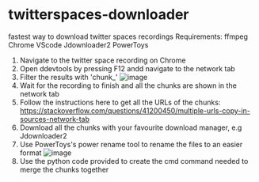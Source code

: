 # twitterspaces-downloader
fastest way to download twitter spaces recordings
Requirements:
ffmpeg
Chrome
VScode
Jdownloader2
PowerToys

1. Navigate to the twitter space recording on Chrome
2. Open ddevtools by pressing F12 andd navigate to the network tab
3. Filter the results with 'chunk_'
![image](https://user-images.githubusercontent.com/101564632/218020534-af5f4003-6636-4904-a92d-63ad66814b9d.png)
4. Wait for the recording to finish and all the chunks are shown in the network tab
5. Follow the instructions here to get all the URLs of the chunks:
https://stackoverflow.com/questions/41200450/multiple-urls-copy-in-sources-network-tab
6. Download all the chunks with your favourite download manager, e.g Jdownloader2
7. Use PowerToys's power rename tool to rename the files to an easier format
![image](https://user-images.githubusercontent.com/101564632/218021383-49e6c862-05cb-4228-a522-d31b251ecc23.png)
8. Use the python code provided to create the cmd command needed to merge the chunks together
